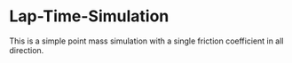 # Lap-Time-Simulation
This is a simple point mass simulation with a single friction coefficient in all direction. 
